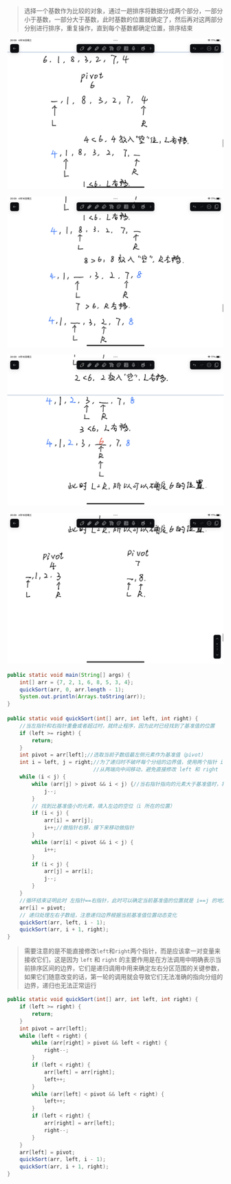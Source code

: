 
>选择一个基数作为比较的对象，通过一趟排序将数据分成两个部分，一部分小于基数，一部分大于基数，此时基数的位置就确定了，然后再对这两部分分别进行排序，重复操作，直到每个基数都确定位置，排序结束

![](images/快速排序/3eadbcc8e78529242f50173f4cb30003_720.png)

![](images/快速排序/afd16200a8240a7eb04d16701645786c_720.png)

![](images/快速排序/876e892ba185dfeeb623196e91e8195e_720.png)

![](images/快速排序/3d9639d7cb2348906a1a3753b0822325_720.png)

```java
public static void main(String[] args) {  
    int[] arr = {7, 2, 1, 6, 8, 5, 3, 4};  
    quickSort(arr, 0, arr.length - 1);  
    System.out.println(Arrays.toString(arr));  
}  
  
public static void quickSort(int[] arr, int left, int right) {  
    //当左指针和右指针重叠或者超过时，就终止程序，因为此时已经找到了基准值的位置  
    if (left >= right) {  
        return;  
    }  
    int pivot = arr[left];//选取当前子数组最左侧元素作为基准值（pivot）  
    int i = left, j = right;//为了递归时不破坏每个分组的边界值，使用两个指针 i 和 j，
						    //从两端向中间移动，避免直接修改 left 和 right  
    while (i < j) {  
        while (arr[j] > pivot && i < j) {//当右指针指向的元素大于基准值时，将右指针左移 
            j--;  
        }  
        // 找到比基准值小的元素，填入左边的空位（i 所在的位置）  
        if (i < j) {  
            arr[i] = arr[j];  
            i++;//做指针右移，接下来移动做指针  
        }  
        while (arr[i] < pivot && i < j) {  
            i++;  
        }  
        if (i < j) {  
            arr[j] = arr[i];  
            j--;  
        }  
    }  
    //循环结束证明此时 左指针==右指针，此时可以确定当前基准值的位置就是 i==j 的地方  
    arr[i] = pivot;  
    // 递归处理左右子数组，注意递归边界根据当前基准值位置动态变化  
    quickSort(arr, left, i - 1);  
    quickSort(arr, i + 1, right);  
}
```

>需要注意的是不能直接修改`left`和`right`两个指针，而是应该拿一对变量来接收它们，这是因为 `left` 和 `right` 的主要作用是在方法调用中明确表示当前排序区间的边界，它们是递归调用中用来确定左右分区范围的关键参数，如果它们随意改变的话，第一轮的调用就会导致它们无法准确的指向分组的边界，递归也无法正常运行

```java
public static void quickSort(int[] arr, int left, int right) {  
    if (left >= right) {  
        return;  
    }  
    int pivot = arr[left];
    while (left < right) {  
        while (arr[right] > pivot && left < right) {
            right--;  
        }  
        if (left < right) {  
            arr[left] = arr[right];  
            left++; 
        }  
        while (arr[left] < pivot && left < right) {  
            left++;  
        }  
        if (left < right) {  
            arr[right] = arr[left];  
            right--;  
        }  
    }   
    arr[left] = pivot;   
    quickSort(arr, left, i - 1);  
    quickSort(arr, i + 1, right);  
}
```